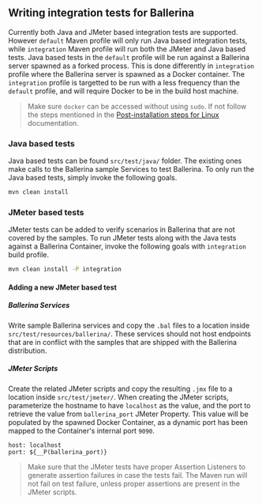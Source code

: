 ## Writing integration tests for Ballerina

Currently both Java and JMeter based integration tests are supported. However `default` Maven profile will only run Java based integration tests, while `integration` Maven profile will run both the JMeter and Java based tests. Java based tests in the `default` profile will be run against a Ballerina server spawned as a forked process. This is done differently in `integration` profile where the Ballerina server is spawned as a Docker container. The `integration` profile is targetted to be run with a less frequency than the `default` profile, and will require Docker to be in the build host machine.

> Make sure `docker` can be accessed without using `sudo`. If not follow the steps mentioned in the [Post-installation steps for Linux](https://docs.docker.com/engine/installation/linux/linux-postinstall/) documentation.

### Java based tests

Java based tests can be found `src/test/java/` folder. The existing ones make calls to the Ballerina sample Services to test Ballerina. To only run the Java based tests, simply invoke the following goals. 

```bash
mvn clean install
```

### JMeter based tests

JMeter tests can be added to verify scenarios in Ballerina that are not covered by the samples. To run JMeter tests along with the Java tests against a Ballerina Container, invoke the following goals with `integration` build profile.

```bash
mvn clean install -P integration
```

#### Adding a new JMeter based test
##### Ballerina Services
Write sample Ballerina services and copy the `.bal` files to a location inside `src/test/resources/ballerina/`. These services should not host endpoints that are in conflict with the samples that are shipped with the Ballerina distribution.

##### JMeter Scripts
Create the related JMeter scripts and copy the resulting `.jmx` file to a location inside `src/test/jmeter/`. When creating the JMeter scripts, parameterize the hostname to have `localhost` as the value, and the port to retrieve the value from `ballerina_port` JMeter Property. This value will be populated by the spawned Docker Container, as a dynamic port has been mapped to the Container's internal port `9090`.

```
host: localhost
port: ${__P(ballerina_port)}
```

> Make sure that the JMeter tests have proper Assertion Listeners to generate assertion failures in case the tests fail. The Maven run will not fail on test failure, unless proper assertions are present in the JMeter scripts.